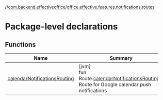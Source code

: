 //[com.backend.effectiveoffice](../../index.md)/[office.effective.features.notifications.routes](index.md)

# Package-level declarations

## Functions

| Name | Summary |
|---|---|
| [calendarNotificationsRouting](calendar-notifications-routing.md) | [jvm]<br>fun Route.[calendarNotificationsRouting](calendar-notifications-routing.md)()<br>Route for Google calendar push notifications |
